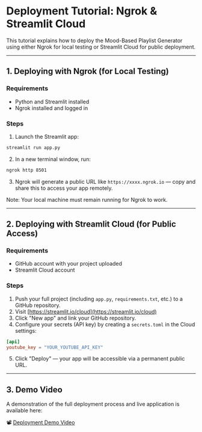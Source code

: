 # Deployment Tutorial: Ngrok & Streamlit Cloud

This tutorial explains how to deploy the Mood-Based Playlist Generator using either Ngrok for local testing or Streamlit Cloud for public deployment.

---

## 1. Deploying with Ngrok (for Local Testing)

### Requirements
- Python and Streamlit installed
- Ngrok installed and logged in

### Steps

1. Launch the Streamlit app:
```bash
streamlit run app.py
```

2. In a new terminal window, run:
```bash
ngrok http 8501
```

3. Ngrok will generate a public URL like `https://xxxx.ngrok.io` — copy and share this to access your app remotely.

Note: Your local machine must remain running for Ngrok to work.

---

## 2. Deploying with Streamlit Cloud (for Public Access)

### Requirements
- GitHub account with your project uploaded
- Streamlit Cloud account

### Steps

1. Push your full project (including `app.py`, `requirements.txt`, etc.) to a GitHub repository.
2. Visit [https://streamlit.io/cloud](https://streamlit.io/cloud)
3. Click "New app" and link your GitHub repository.
4. Configure your secrets (API key) by creating a `secrets.toml` in the Cloud settings:

```toml
[api]
youtube_key = "YOUR_YOUTUBE_API_KEY"
```

5. Click "Deploy" — your app will be accessible via a permanent public URL.

---

## 3. Demo Video

A demonstration of the full deployment process and live application is available here:

📽️ [Deployment Demo Video](#) <!-- Replace with actual link -->